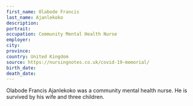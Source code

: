 ```yaml
---
first_name: Olabode Francis
last_name: Ajanlekoko
description: 
portrait: 
occupation: Community Mental Health Nurse
employer: 
city: 
province: 
country: United Kingdom
source: https://nursingnotes.co.uk/covid-19-memorial/
birth_date: 
death_date: 
---
```


Olabode Francis Ajanlekoko was a community mental health nurse. He is survived by his wife and three children.